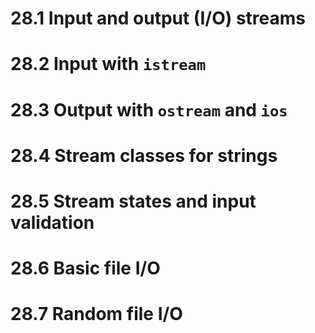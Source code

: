 # 28.1 Input and output (I/O) streams
# 28.2 Input with `istream`
# 28.3 Output with `ostream` and `ios`
# 28.4 Stream classes for strings
# 28.5 Stream states and input validation
# 28.6 Basic file I/O
# 28.7 Random file I/O